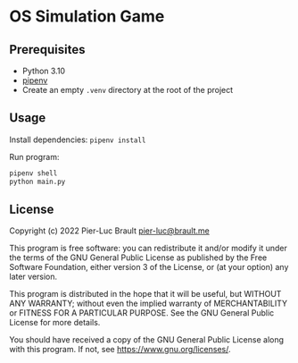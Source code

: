 # OS Simulation Game

## Prerequisites

* Python 3.10
* [pipenv](https://pypi.org/project/pipenv/)
* Create an empty `.venv` directory at the root of the project

## Usage

Install dependencies: `pipenv install`

Run program:

```bash
pipenv shell
python main.py
```

## License

Copyright (c) 2022 Pier-Luc Brault <pier-luc@brault.me>

This program is free software: you can redistribute it and/or modify it under the terms of the GNU General Public License as published by the Free Software Foundation, either version 3 of the License, or (at your option) any later version.

This program is distributed in the hope that it will be useful, but WITHOUT ANY WARRANTY; without even the implied warranty of MERCHANTABILITY or FITNESS FOR A PARTICULAR PURPOSE. See the GNU General Public License for more details.

You should have received a copy of the GNU General Public License along with this program. If not, see <https://www.gnu.org/licenses/>.